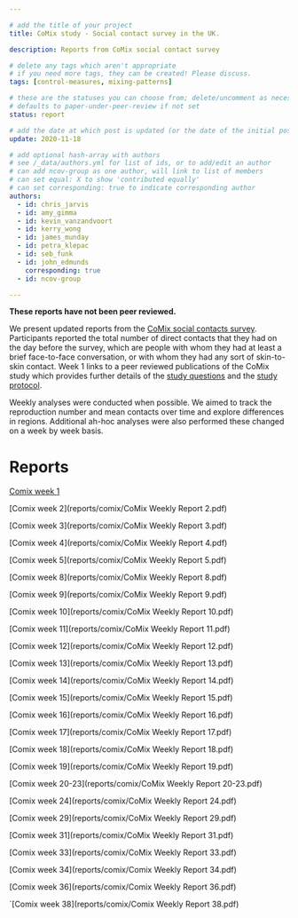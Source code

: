 ```yaml
---

# add the title of your project
title: CoMix study - Social contact survey in the UK.

description: Reports from CoMix social contact survey

# delete any tags which aren't appropriate
# if you need more tags, they can be created! Please discuss.
tags: [control-measures, mixing-patterns]

# these are the statuses you can choose from; delete/uncomment as necessary
# defaults to paper-under-peer-review if not set
status: report

# add the date at which post is updated (or the date of the initial post, if its the initial post) in YYYY-MM-DD
update: 2020-11-18

# add optional hash-array with authors
# see /_data/authors.yml for list of ids, or to add/edit an author
# can add ncov-group as one author, will link to list of members
# can set equal: X to show 'contributed equally'
# can set corresponding: true to indicate corresponding author
authors:
  - id: chris_jarvis
  - id: amy_gimma
  - id: kevin_vanzandvoort
  - id: kerry_wong
  - id: james_munday
  - id: petra_klepac
  - id: seb_funk
  - id: john_edmunds
    corresponding: true
  - id: ncov-group

---
```


**These reports have not been peer reviewed.**

We present updated reports from the [CoMix social contacts survey](https://bmcmedicine.biomedcentral.com/articles/10.1186/s12916-020-01597-8). Participants reported the total number of direct contacts that they had on the day before the survey, which are people with whom they had at least a brief face-to-face conversation, or with whom they had any sort of skin-to-skin contact. Week 1 links to a peer reviewed publications of the CoMix study which provides further details of the [study questions](https://static-content.springer.com/esm/art%3A10.1186%2Fs12916-020-01597-8/MediaObjects/12916_2020_1597_MOESM2_ESM.pdf) and the [study protocol](https://static-content.springer.com/esm/art%3A10.1186%2Fs12916-020-01597-8/MediaObjects/12916_2020_1597_MOESM1_ESM.pdf).

Weekly analyses were conducted when possible. We aimed to track the reproduction number and mean contacts over time and explore differences in regions. Additional ah-hoc analyses were also performed these changed on a week by week basis.


# Reports
[Comix week 1](https://bmcmedicine.biomedcentral.com/articles/10.1186/s12916-020-01597-8)

[Comix week 2](reports/comix/CoMix Weekly Report 2.pdf)

[Comix week 3](reports/comix/CoMix Weekly Report 3.pdf)

[Comix week 4](reports/comix/CoMix Weekly Report 4.pdf)

[Comix week 5](reports/comix/CoMix Weekly Report 5.pdf)

[Comix week 8](reports/comix/CoMix Weekly Report 8.pdf)

[Comix week 9](reports/comix/CoMix Weekly Report 9.pdf)

[Comix week 10](reports/comix/CoMix Weekly Report 10.pdf)

[Comix week 11](reports/comix/CoMix Weekly Report 11.pdf)

[Comix week 12](reports/comix/CoMix Weekly Report 12.pdf)

[Comix week 13](reports/comix/CoMix Weekly Report 13.pdf)

[Comix week 14](reports/comix/CoMix Weekly Report 14.pdf)

[Comix week 15](reports/comix/CoMix Weekly Report 15.pdf)

[Comix week 16](reports/comix/CoMix Weekly Report 16.pdf)

[Comix week 17](reports/comix/CoMix Weekly Report 17.pdf)

[Comix week 18](reports/comix/CoMix Weekly Report 18.pdf)

[Comix week 19](reports/comix/CoMix Weekly Report 19.pdf)

[Comix week 20-23](reports/comix/CoMix Weekly Report 20-23.pdf)

[Comix week 24](reports/comix/CoMix Weekly Report 24.pdf) 

[Comix week 29](reports/comix/CoMix Weekly Report 29.pdf) 

[Comix week 31](reports/comix/CoMix Weekly Report 31.pdf) 

[Comix week 33](reports/comix/CoMix Weekly Report 33.pdf) 

[Comix week 34](reports/comix/Comix Weekly Report 34.pdf) 

[Comix week 36](reports/comix/Comix Weekly Report 36.pdf) 

`[Comix week 38](reports/comix/Comix Weekly Report 38.pdf) 